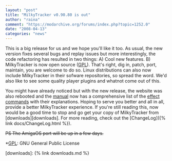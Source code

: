 ```yaml
---
layout: "post"
title: "MilkyTracker v0.90.80 is out"
author: "raina"
comment: "https://modarchive.org/forums/index.php?topic=1252.0"
date: "2008-04-13"
categories: "news"
---
```


This is a big release for us and we hope you'll like it too. As usual, the new
version fixes several bugs and replay issues but more interestingly, the code
refactoring has resulted in two things: A) Cool new features. B) MilkyTracker is
now open source ([GPL][gpl]). That's right, dig in, patch, port, maintain, you are
welcome to do so. Linux distributions can also now include MilkyTracker in their
sofware repositories, so spread the word. We'd also like to see some quality
player plugins and whatnot come out of this.

You might have already noticed but with the new release, the website was also
rebooted and the [manual](docs/MilkyTracker.html) now has a comprehensive list
of the [effect commands](docs/MilkyTracker.html#effects) with their
explanations. Hoping to serve you better and all in all, provide a better
MilkyTracker experience. If you're still reading this, now would be a good time
to stop and go get your copy of MilkyTracker from [downloads][downloads]. For
more reading, check out the [ChangeLog]({% link docs/ChangeLog.html %}).

~~PS The AmigaOS port will be up in a few days.~~

*[GPL]: GNU General Public License

[gpl]: http://en.wikipedia.org/wiki/GNU_General_Public_License
[downloads]: {% link downloads.md %}
